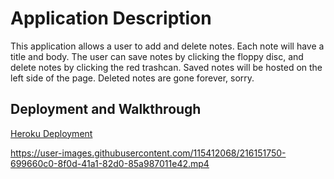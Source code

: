 # Application Description
This application allows a user to add and delete notes. 
Each note will have a title and body.
The user can save notes by clicking the floppy disc, and delete notes by clicking the red trashcan. 
Saved notes will be hosted on the left side of the page.
Deleted notes are gone forever, sorry. 

## Deployment and Walkthrough
<a href='https://frank-made-a-note-machine.herokuapp.com/'>Heroku Deployment</a>

https://user-images.githubusercontent.com/115412068/216151750-699660c0-8f0d-41a1-82d0-85a987011e42.mp4

